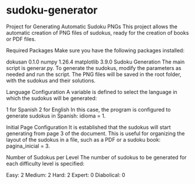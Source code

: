 ﻿# sudoku-generator
 
Project for Generating Automatic Sudoku PNGs
This project allows the automatic creation of PNG files of sudokus, ready for the creation of books or PDF files.

Required Packages
Make sure you have the following packages installed:

dokusan 0.1.0
numpy 1.26.4
matplotlib 3.9.0
Sudoku Generation
The main script is generar.py. To generate the sudokus, modify the parameters as needed and run the script. The PNG files will be saved in the root folder, with the sudokus and their solutions.

Language Configuration
A variable is defined to select the language in which the sudokus will be generated:

1 for Spanish
2 for English
In this case, the program is configured to generate sudokus in Spanish: idioma = 1.

Initial Page Configuration
It is established that the sudokus will start generating from page 3 of the document. This is useful for organizing the layout of the sudokus in a file, such as a PDF or a sudoku book: pagina_inicial = 3.

Number of Sudokus per Level
The number of sudokus to be generated for each difficulty level is specified:

Easy: 2
Medium: 2
Hard: 2
Expert: 0
Diabolical: 0
